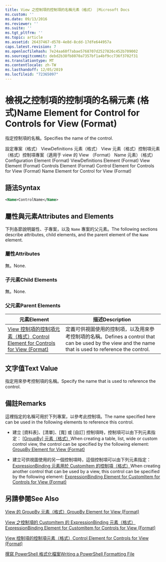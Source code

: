 ```yaml
---
title: View 之控制項的控制項的名稱元素（格式） |Microsoft Docs
ms.custom: ''
ms.date: 09/13/2016
ms.reviewer: ''
ms.suite: ''
ms.tgt_pltfrm: ''
ms.topic: article
ms.assetid: 26437467-d578-4e8d-8cdd-17dfe644957a
caps.latest.revision: 7
ms.openlocfilehash: 7e24aa60f7abae5768707d2527826c452b709002
ms.sourcegitcommit: debd2b38fb8070a7357bf1a4bf9cc736f3702f31
ms.translationtype: MT
ms.contentlocale: zh-TW
ms.lasthandoff: 12/05/2019
ms.locfileid: "72365097"
---
```

# <a name="name-element-for-control-for-controls-for-view-format"></a><span data-ttu-id="a6a87-102">檢視之控制項的控制項的名稱元素 (格式)</span><span class="sxs-lookup"><span data-stu-id="a6a87-102">Name Element for Control for Controls for View (Format)</span></span>

<span data-ttu-id="a6a87-103">指定控制項的名稱。</span><span class="sxs-lookup"><span data-stu-id="a6a87-103">Specifies the name of the control.</span></span>

<span data-ttu-id="a6a87-104">設定專案（格式） ViewDefinitions 元素（格式） View 元素（格式）控制項元素（格式）控制項專案（適用于 view 的 View （Format） Name 元素）（格式）</span><span class="sxs-lookup"><span data-stu-id="a6a87-104">Configuration Element (Format) ViewDefinitions Element (Format) View Element (Format) Controls Element (Format) Control Element for Controls for View (Format) Name Element for Control for View (Format)</span></span>

## <a name="syntax"></a><span data-ttu-id="a6a87-105">語法</span><span class="sxs-lookup"><span data-stu-id="a6a87-105">Syntax</span></span>

```xml
<Name>ControlName</Name>
```

## <a name="attributes-and-elements"></a><span data-ttu-id="a6a87-106">屬性與元素</span><span class="sxs-lookup"><span data-stu-id="a6a87-106">Attributes and Elements</span></span>

<span data-ttu-id="a6a87-107">下列各節說明屬性、子專案，以及 `Name` 專案的父元素。</span><span class="sxs-lookup"><span data-stu-id="a6a87-107">The following sections describe attributes, child elements, and the parent element of the `Name` element.</span></span>

### <a name="attributes"></a><span data-ttu-id="a6a87-108">屬性</span><span class="sxs-lookup"><span data-stu-id="a6a87-108">Attributes</span></span>

<span data-ttu-id="a6a87-109">無。</span><span class="sxs-lookup"><span data-stu-id="a6a87-109">None.</span></span>

### <a name="child-elements"></a><span data-ttu-id="a6a87-110">子元素</span><span class="sxs-lookup"><span data-stu-id="a6a87-110">Child Elements</span></span>

<span data-ttu-id="a6a87-111">無。</span><span class="sxs-lookup"><span data-stu-id="a6a87-111">None.</span></span>

### <a name="parent-elements"></a><span data-ttu-id="a6a87-112">父元素</span><span class="sxs-lookup"><span data-stu-id="a6a87-112">Parent Elements</span></span>

|<span data-ttu-id="a6a87-113">元素</span><span class="sxs-lookup"><span data-stu-id="a6a87-113">Element</span></span>|<span data-ttu-id="a6a87-114">描述</span><span class="sxs-lookup"><span data-stu-id="a6a87-114">Description</span></span>|
|-------------|-----------------|
|[<span data-ttu-id="a6a87-115">View 控制項的控制項元素（格式）</span><span class="sxs-lookup"><span data-stu-id="a6a87-115">Control Element for Controls for View (Format)</span></span>](./control-element-for-controls-for-view-format.md)|<span data-ttu-id="a6a87-116">定義可供視圖使用的控制項，以及用來參考控制項的名稱。</span><span class="sxs-lookup"><span data-stu-id="a6a87-116">Defines a control that can be used by the view and the name that is used to reference the control.</span></span>|

## <a name="text-value"></a><span data-ttu-id="a6a87-117">文字值</span><span class="sxs-lookup"><span data-stu-id="a6a87-117">Text Value</span></span>

<span data-ttu-id="a6a87-118">指定用來參考控制項的名稱。</span><span class="sxs-lookup"><span data-stu-id="a6a87-118">Specify the name that is used to reference the control.</span></span>

## <a name="remarks"></a><span data-ttu-id="a6a87-119">備註</span><span class="sxs-lookup"><span data-stu-id="a6a87-119">Remarks</span></span>

<span data-ttu-id="a6a87-120">這裡指定的名稱可用於下列專案，以參考此控制項。</span><span class="sxs-lookup"><span data-stu-id="a6a87-120">The name specified here can be used in the following elements to reference this control.</span></span>

- <span data-ttu-id="a6a87-121">建立 [資料表]、[清單]、[寬] 或 [自訂] 控制項時，控制項可以由下列元素指定： [ [GroupBy] 元素（格式）](./groupby-element-for-view-format.md)</span><span class="sxs-lookup"><span data-stu-id="a6a87-121">When creating a table, list, wide or custom control view, the control can be specified by the following element: [GroupBy Element for View (Format)](./groupby-element-for-view-format.md)</span></span>

- <span data-ttu-id="a6a87-122">建立可供視圖使用的另一個控制項時，這個控制項可以由下列元素指定： [ExpressionBinding 元素用於 CustomItem 的控制項（格式）](./expressionbinding-element-for-customitem-for-controls-for-view-format.md)</span><span class="sxs-lookup"><span data-stu-id="a6a87-122">When creating another control that can be used by a view, this control can be specified by the following element: [ExpressionBinding Element for CustomItem for Controls for View (Format)](./expressionbinding-element-for-customitem-for-controls-for-view-format.md)</span></span>

## <a name="see-also"></a><span data-ttu-id="a6a87-123">另請參閱</span><span class="sxs-lookup"><span data-stu-id="a6a87-123">See Also</span></span>

[<span data-ttu-id="a6a87-124">View 的 GroupBy 元素（格式）</span><span class="sxs-lookup"><span data-stu-id="a6a87-124">GroupBy Element for View (Format)</span></span>](./groupby-element-for-view-format.md)

[<span data-ttu-id="a6a87-125">View 之控制項的 CustomItem 的 ExpressionBinding 元素（格式）</span><span class="sxs-lookup"><span data-stu-id="a6a87-125">ExpressionBinding Element for CustomItem for Controls for View (Format)</span></span>](./expressionbinding-element-for-customitem-for-controls-for-view-format.md)

[<span data-ttu-id="a6a87-126">View 控制項的控制項元素（格式）</span><span class="sxs-lookup"><span data-stu-id="a6a87-126">Control Element for Controls for View (Format)</span></span>](./control-element-for-controls-for-view-format.md)

[<span data-ttu-id="a6a87-127">撰寫 PowerShell 格式化檔案</span><span class="sxs-lookup"><span data-stu-id="a6a87-127">Writing a PowerShell Formatting File</span></span>](./writing-a-powershell-formatting-file.md)

